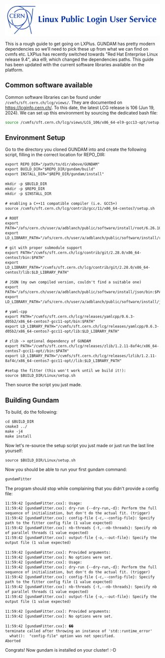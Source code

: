 ![](./images/lxplusLogo.png)


This is a rough guide to get going on LXPlus. 
GUNDAM has pretty modern dependencies so we’ll need to pick these up
from what we can find on cvmfs etc.
LXPlus has recently switched towards "Red Hat Enterprise Linux release 9.4",
aka el9, which changed the dependencies paths.
This guide has been updated with the current software libraries available
on the platform.


## Common software available

Common software libraries can be found under `/cvmfs/sft.cern.ch/lcg/views/`.
They are documented on https://lcginfo.cern.ch/. 
To this date, the latest LCG release is 106 (Jun 19, 2024).
We can set up this environment by sourcing the dedicated bash file:

```bash
source /cvmfs/sft.cern.ch/lcg/views/LCG_106/x86_64-el9-gcc13-opt/setup.sh
```



## Environment Setup
Go to the directory you cloned GUNDAM into and create the following script, filling in the correct location for REPO_DIR:
```
export REPO_DIR="/path/to/dir/above/GUNDAM"
export BUILD_DIR="$REPO_DIR/gundam/build"
export INSTALL_DIR="$REPO_DIR/gundam/install"

mkdir -p $BUILD_DIR
mkdir -p $REPO_DIR
mkdir -p $INSTALL_DIR

# enabling a C++11 compatible compiler (i.e. GCC5+)
source /cvmfs/sft.cern.ch/lcg/contrib/gcc/11/x86_64-centos7/setup.sh

# ROOT
export PATH="/afs/cern.ch/user/a/adblanch/public/software/install/root/6.26.10_x86_64_el7_gcc11_cxx17/bin:$PATH"
export LD_LIBRARY_PATH="/afs/cern.ch/user/a/adblanch/public/software/install/root/6.26.10_x86_64_el7_gcc11_cxx17/lib:$LD_LIBRARY_PATH"

# git with proper submodule support
export PATH="/cvmfs/sft.cern.ch/lcg/contrib/git/2.28.0/x86_64-centos7/bin:$PATH"
export LD_LIBRARY_PATH="/cvmfs/sft.cern.ch/lcg/contrib/git/2.28.0/x86_64-centos7/lib:$LD_LIBRARY_PATH"

# JSON (my own compiled version, couldn't find a suitable one)
export PATH="/afs/cern.ch/user/a/adblanch/public/software/install/json/bin:$PATH"
export LD_LIBRARY_PATH="/afs/cern.ch/user/a/adblanch/public/software/install/json/lib:$LD_LIBRARY_PATH"

# yaml-cpp
export PATH="/cvmfs/sft.cern.ch/lcg/releases/yamlcpp/0.6.3-d05b2/x86_64-centos7-gcc11-opt/bin:$PATH"
export LD_LIBRARY_PATH="/cvmfs/sft.cern.ch/lcg/releases/yamlcpp/0.6.3-d05b2/x86_64-centos7-gcc11-opt/lib:$LD_LIBRARY_PATH"

# zlib -> optional dependency of GUNDAM
export PATH="/cvmfs/sft.cern.ch/lcg/releases/zlib/1.2.11-8af4c/x86_64-centos7-gcc11-opt//bin:$PATH"
export LD_LIBRARY_PATH="/cvmfs/sft.cern.ch/lcg/releases/lzlib/1.2.11-8af4c/x86_64-centos7-gcc11-opt//lib:$LD_LIBRARY_PATH"

#setup the fitter (this won't work until we build it!):
source $BUILD_DIR/Linux/setup.sh
```

Then source the script you just made.

## Building Gundam

To build, do the following:

```
cd $BUILD_DIR
cmake3 ../
make -j4
make install
```

Now let's re-source the setup script you just made or just run the last line yourself: 

```
source $BUILD_DIR/Linux/setup.sh
```

Now you should be able to run your first gundam command:

```sh
gundamFitter
```

The program should stop while complaining that you didn't provide a config
file:

```
11:59:42 [gundamFitter.cxx]: Usage:
11:59:42 [gundamFitter.cxx]: dry-run {--dry-run,-d}: Perform the full sequence of initialization, but don't do the actual fit. (trigger)
11:59:42 [gundamFitter.cxx]: config-file {-c,--config-file}: Specify path to the fitter config file (1 value expected)
11:59:42 [gundamFitter.cxx]: nb-threads {-t,--nb-threads}: Specify nb of parallel threads (1 value expected)
11:59:42 [gundamFitter.cxx]: output-file {-o,--out-file}: Specify the output file (1 value expected)

11:59:42 [gundamFitter.cxx]: Provided arguments:
11:59:42 [gundamFitter.cxx]: No options were set.
11:59:42 [gundamFitter.cxx]: Usage:
11:59:42 [gundamFitter.cxx]: dry-run {--dry-run,-d}: Perform the full sequence of initialization, but don't do the actual fit. (trigger)
11:59:42 [gundamFitter.cxx]: config-file {-c,--config-file}: Specify path to the fitter config file (1 value expected)
11:59:42 [gundamFitter.cxx]: nb-threads {-t,--nb-threads}: Specify nb of parallel threads (1 value expected)
11:59:42 [gundamFitter.cxx]: output-file {-o,--out-file}: Specify the output file (1 value expected)

11:59:42 [gundamFitter.cxx]: Provided arguments:
11:59:42 [gundamFitter.cxx]: No options were set.

11:59:42 [gundamFitter.cxx]: ��
terminate called after throwing an instance of 'std::runtime_error'
  what():  "config-file" option was not specified.
Aborted
```

Congrats! Now gundam is installed on your cluster! :-D
